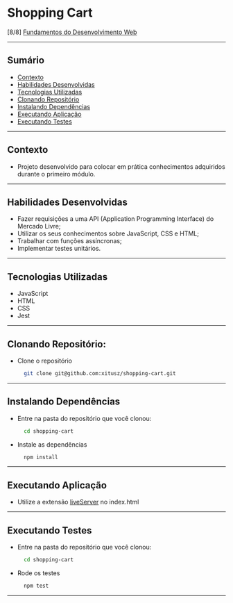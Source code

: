 # Shopping Cart
[8/8] [Fundamentos do Desenvolvimento Web](https://github.com/xitusz/Trybe/tree/main/01_Fundamentos-do-Desenvolvimento-Web)

---

## Sumário

- [Contexto](#contexto)
- [Habilidades Desenvolvidas](#habilidades-desenvolvidas)
- [Tecnologias Utilizadas](#tecnologias-utilizadas)
- [Clonando Repositório](#clonando-repositório)
- [Instalando Dependências](#instalando-dependências)
- [Executando Aplicação](#executando-aplicação)
- [Executando Testes](#executando-testes)

---

## Contexto

* Projeto desenvolvido para colocar em prática conhecimentos adquiridos durante o primeiro módulo.

---

## Habilidades Desenvolvidas

* Fazer requisições a uma API (Application Programming Interface) do Mercado Livre;
* Utilizar os seus conhecimentos sobre JavaScript, CSS e HTML;
* Trabalhar com funções assíncronas;
* Implementar testes unitários.

---

## Tecnologias Utilizadas

* JavaScript
* HTML
* CSS
* Jest
 
---

## Clonando Repositório:

* Clone o repositório
  ```sh
    git clone git@github.com:xitusz/shopping-cart.git
  ```

---

## Instalando Dependências

* Entre na pasta do repositório que você clonou:
  ```sh
    cd shopping-cart
  ```

* Instale as dependências
  ```sh
    npm install
  ```

---

## Executando Aplicação

* Utilize a extensão [liveServer](https://marketplace.visualstudio.com/items?itemName=ritwickdey.LiveServer) no index.html

---

## Executando Testes

* Entre na pasta do repositório que você clonou:
  ```sh
    cd shopping-cart
  ```

* Rode os testes
  ```sh
    npm test
  ```

---
